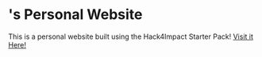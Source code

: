 # <Raghav>'s Personal Website

This is a personal website built using the Hack4Impact Starter Pack!
<You can add any description you want here.>
[Visit it Here!](https://<Rag43>.github.io)
